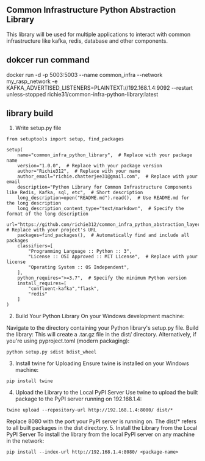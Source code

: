## Common Infrastructure Python Abstraction Library

This library will be used for multiple applications to interact with common infrastructure like kafka, redis, database and other components.

## dokcer run command

docker run -d -p 5003:5003 --name common_infra --network my_rasp_network -e KAFKA_ADVERTISED_LISTENERS=PLAINTEXT://192.168.1.4:9092 --restart unless-stopped richie31/common-infra-python-library:latest

## library build

1. Write setup.py file

```
from setuptools import setup, find_packages

setup(
    name="common_infra_python_library",  # Replace with your package name
    version="1.0.0",  # Replace with your package version
    author="Richie312",  # Replace with your name
    author_email="richie.chatterjee31@gmail.com",  # Replace with your email
    description="Python Library for Common Infrastructure Components like Redis, Kafka, sql, etc",  # Short description
    long_description=open("README.md").read(),  # Use README.md for the long description
    long_description_content_type="text/markdown",  # Specify the format of the long description
    url="https://github.com/richie312/common_infra_python_abstraction_layer",  # Replace with your project's URL
    packages=find_packages(),  # Automatically find and include all packages
    classifiers=[
        "Programming Language :: Python :: 3",
        "License :: OSI Approved :: MIT License",  # Replace with your license
        "Operating System :: OS Independent",
    ],
    python_requires=">=3.7",  # Specify the minimum Python version
    install_requires=[
        "confluent-kafka","flask",
        "redis"
    ]
)
```

2. Build Your Python Library
On your Windows development machine:

Navigate to the directory containing your Python library's setup.py file.
Build the library:
This will create a .tar.gz file in the dist/ directory.
Alternatively, if you're using pyproject.toml (modern packaging):


```
python setup.py sdist bdist_wheel
```

3. Install twine for Uploading
Ensure twine is installed on your Windows machine:

```
pip install twine
```

4. Upload the Library to the Local PyPI Server
Use twine to upload the built package to the PyPI server running on 192.168.1.4:

```
twine upload --repository-url http://192.168.1.4:8080/ dist/*
```

Replace 8080 with the port your PyPI server is running on.
The dist/* refers to all built packages in the dist directory.
5. Install the Library from the Local PyPI Server
To install the library from the local PyPI server on any machine in the network:

```
pip install --index-url http://192.168.1.4:8080/ <package-name>
```

